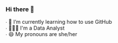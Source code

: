 ### Hi there 👋

∙ 🌱 I’m currently learning how to use GitHub  
∙ 👩🏻‍💻 I'm a Data Analyst  
∙ 😄 My pronouns are she/her
